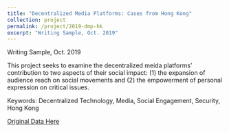 ```yaml
---
title: "Decentralized Media Platforms: Cases from Hong Kong"
collection: project
permalink: /project/2019-dmp-hk
excerpt: "Writing Sample, Oct. 2019"
---
```


Writing Sample, Oct. 2019

This project seeks to examine the decentralized meida platforms’ contribution to two aspects of their social impact:
(1) the expansion of audience reach on social movements and (2) the empowerment of personal expression on critical issues.

Keywords: Decentralized Technology, Media, Social Engagement, Security, Hong Kong

[Original Data Here](https://github.com/ginxiaojinzheng/dmp_hk)



